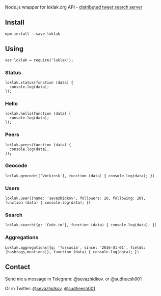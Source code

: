 Node.js wrapper for loklak.org API - [distributed tweet search server](https://github.com/loklak/loklak_server)
## Install
```
npm install --save loklak
```
## Using
```
var loklak = require('loklak');
```
### Status
```
loklak.status(function (data) {
  console.log(data);
});
```
### Hello
```
loklak.hello(function (data) {
  console.log(data);
});
```
### Peers
```
loklak.peers(function (data) {
  console.log(data);
});
```
### Geocode
```
loklak.geocode(['Votkinsk'], function (data) { console.log(data); })
```
### Users
```
loklak.user({name: 'sevazhidkov', followers: 20, following: 20}, function (data) { console.log(data); })
```
### Search
```
loklak.search({q: 'Code-in'}, function (data) { console.log(data); })
```
### Aggregations
```
Loklak.aggregations({q: 'fossasia', since: '2016-01-01', fields: [hashtags,mentions]}, function (data) { console.log(data); })
```

## Contact
Send me a message in Telegram: [@sevazhidkov](https://telegram.me/sevazhidkov). or [@sudheesh001](https://telegram.me/sudheesh001)

Or in Twitter: [@sevazhidkov](https://twitter.com/sevazhidkov). [@sudheesh001](https://twitter.com/sudheesh001)
